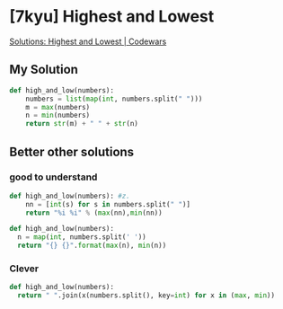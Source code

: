 # [7kyu] Highest and Lowest

[Solutions: Highest and Lowest | Codewars](https://www.codewars.com/kata/554b4ac871d6813a03000035/solutions/python)

## My Solution

```python
def high_and_low(numbers):
    numbers = list(map(int, numbers.split(" ")))
    m = max(numbers)
    n = min(numbers)
    return str(m) + " " + str(n)
```


## Better other solutions

### good to understand

```python
def high_and_low(numbers): #z.
    nn = [int(s) for s in numbers.split(" ")]
    return "%i %i" % (max(nn),min(nn))
```

```python
def high_and_low(numbers):
  n = map(int, numbers.split(' '))
  return "{} {}".format(max(n), min(n))
```


### Clever    

```python
def high_and_low(numbers):
  return " ".join(x(numbers.split(), key=int) for x in (max, min))
```
